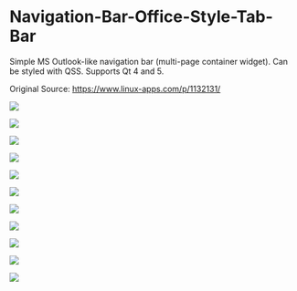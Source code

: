 # Navigation-Bar-Office-Style-Tab-Bar
Simple MS Outlook-like navigation bar (multi-page container widget). Can be styled with QSS. Supports Qt 4 and 5.

Original Source: https://www.linux-apps.com/p/1132131/

![](https://github.com/Qt-Widgets/Navigation-Bar-Office-Style-Tab-Bar/blob/master/1.png)

![](https://github.com/Qt-Widgets/Navigation-Bar-Office-Style-Tab-Bar/blob/master/2.png)

![](https://github.com/Qt-Widgets/Navigation-Bar-Office-Style-Tab-Bar/blob/master/3.png)

![](https://github.com/Qt-Widgets/Navigation-Bar-Office-Style-Tab-Bar/blob/master/4.png)

![](https://github.com/Qt-Widgets/Navigation-Bar-Office-Style-Tab-Bar/blob/master/5.png)

![](https://github.com/Qt-Widgets/Navigation-Bar-Office-Style-Tab-Bar/blob/master/6.png)

![](https://github.com/Qt-Widgets/Navigation-Bar-Office-Style-Tab-Bar/blob/master/7.png)

![](https://github.com/Qt-Widgets/Navigation-Bar-Office-Style-Tab-Bar/blob/master/8.png)

![](https://github.com/Qt-Widgets/Navigation-Bar-Office-Style-Tab-Bar/blob/master/9.png)

![](https://github.com/Qt-Widgets/Navigation-Bar-Office-Style-Tab-Bar/blob/master/10.png)

![](https://github.com/Qt-Widgets/Navigation-Bar-Office-Style-Tab-Bar/blob/master/11.png)
